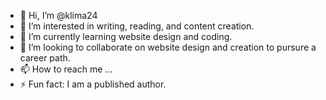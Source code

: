 - 👋 Hi, I’m @klima24
- 👀 I’m interested in writing, reading, and content creation. 
- 🌱 I’m currently learning website design and coding.
- 💞️ I’m looking to collaborate on website design and creation to pursure a career path.
- 📫 How to reach me ...
- ⚡ Fun fact: I am a published author. 

<!---
klima24/klima24 is a ✨ special ✨ repository because its `README.md` (this file) appears on your GitHub profile.
You can click the Preview link to take a look at your changes.
--->
